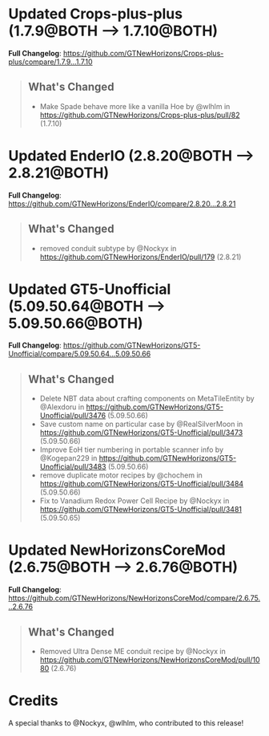 # Updated Crops-plus-plus (1.7.9@BOTH --> 1.7.10@BOTH)
**Full Changelog**: https://github.com/GTNewHorizons/Crops-plus-plus/compare/1.7.9...1.7.10
>## What's Changed
> * Make Spade behave more like a vanilla Hoe by @wlhlm in https://github.com/GTNewHorizons/Crops-plus-plus/pull/82 (1.7.10)
>

# Updated EnderIO (2.8.20@BOTH --> 2.8.21@BOTH)
**Full Changelog**: https://github.com/GTNewHorizons/EnderIO/compare/2.8.20...2.8.21
>## What's Changed
> * removed conduit subtype by @Nockyx in https://github.com/GTNewHorizons/EnderIO/pull/179 (2.8.21)
>

# Updated GT5-Unofficial (5.09.50.64@BOTH --> 5.09.50.66@BOTH)
**Full Changelog**: https://github.com/GTNewHorizons/GT5-Unofficial/compare/5.09.50.64...5.09.50.66
>## What's Changed
> * Delete NBT data about crafting components on MetaTileEntity by @Alexdoru in https://github.com/GTNewHorizons/GT5-Unofficial/pull/3476 (5.09.50.66)
> * Save custom name on particular case by @RealSilverMoon in https://github.com/GTNewHorizons/GT5-Unofficial/pull/3473 (5.09.50.66)
> * Improve EoH tier numbering in portable scanner info by @Kogepan229 in https://github.com/GTNewHorizons/GT5-Unofficial/pull/3483 (5.09.50.66)
> * remove duplicate motor recipes by @chochem in https://github.com/GTNewHorizons/GT5-Unofficial/pull/3484 (5.09.50.66)
> * Fix to Vanadium Redox Power Cell Recipe by @Nockyx in https://github.com/GTNewHorizons/GT5-Unofficial/pull/3481 (5.09.50.65)
>

# Updated NewHorizonsCoreMod (2.6.75@BOTH --> 2.6.76@BOTH)
**Full Changelog**: https://github.com/GTNewHorizons/NewHorizonsCoreMod/compare/2.6.75...2.6.76
>## What's Changed
> * Removed Ultra Dense ME conduit recipe by @Nockyx in https://github.com/GTNewHorizons/NewHorizonsCoreMod/pull/1080 (2.6.76)
>

# Credits
A special thanks to @Nockyx, @wlhlm, who contributed to this release!